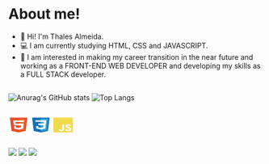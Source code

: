 # About me!

- 👋 Hi! I'm Thales Almeida.
- 💻 I am currently studying HTML, CSS and JAVASCRIPT.
- 📌 I am interested in making my career transition in the near future and working as a FRONT-END WEB DEVELOPER and developing my skills as a FULL STACK developer.
##
![Anurag's GitHub stats](https://github-readme-stats.vercel.app/api?username=ThalesAlmeidaa&show_icons=true&theme=dracula)
![Top Langs](https://github-readme-stats.vercel.app/api/top-langs/?username=ThalesAlmeidaa&layout=compact&theme=dracula)


<div style="display: inline_block"><br>
    <img align="center" alt="Thales-HTML" height="30" width="40" src="https://raw.githubusercontent.com/devicons/devicon/master/icons/html5/html5-original.svg">
    <img align="center" alt="Thales-CSS" height="30" width="40" src="https://raw.githubusercontent.com/devicons/devicon/master/icons/css3/css3-original.svg">
    <img align="center" alt="Thales-Js" height="30" width="40" src="https://raw.githubusercontent.com/devicons/devicon/master/icons/javascript/javascript-plain.svg">              
</div>

 ##
<div> 
  <a href="https://instagram.com/thalesalmeidaa" target="_blank"><img src="https://img.shields.io/badge/-Instagram-%23E4405F?style=for-the-badge&logo=instagram&logoColor=white" target="_blank"></a> 
  <a href="mailto:thalesanjosalmeida@hotmail.com"><img src="https://img.shields.io/badge/-Email-%23333?style=for-the-badge&logo=gmail&logoColor=white" target="_blank"></a>
  <a href="https://www.linkedin.com/in/thalesalmeidaa" target="_blank"><img src="https://img.shields.io/badge/-LinkedIn-%230077B5?style=for-the-badge&logo=linkedin&logoColor=white" target="_blank"></a>   
</div>
